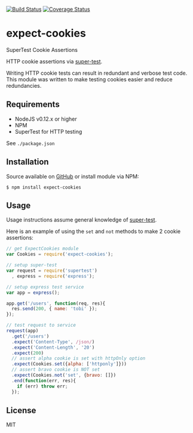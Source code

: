 [![Build Status](https://travis-ci.org/gregl83/expect-cookies.svg?branch=master)](https://travis-ci.org/gregl83/expect-cookies)
[![Coverage Status](https://coveralls.io/repos/gregl83/expect-cookies/badge.svg?branch=master&service=github)](https://coveralls.io/github/gregl83/expect-cookies?branch=master)
# expect-cookies

SuperTest Cookie Assertions

HTTP cookie assertions via [super-test](https://github.com/visionmedia/supertest).

Writing HTTP cookie tests can result in redundant and verbose test code. This module was written to make testing cookies easier and reduce redundancies.

## Requirements

- NodeJS v0.12.x or higher
- NPM
- SuperTest for HTTP testing

See `./package.json`

## Installation

Source available on [GitHub](https://github.com/gregl83/expect-cookies) or install module via NPM:

    $ npm install expect-cookies

## Usage

Usage instructions assume general knowledge of [super-test](https://github.com/visionmedia/supertest).

Here is an example of using the `set` and `not` methods to make 2 cookie assertions:

```js
// get ExpectCookies module
var Cookies = require('expect-cookies');

// setup super-test
var request = require('supertest')
  , express = require('express');

// setup express test service
var app = express();

app.get('/users', function(req, res){
  res.send(200, { name: 'tobi' });
});

// test request to service
request(app)
  .get('/users')
  .expect('Content-Type', /json/)
  .expect('Content-Length', '20')
  .expect(200)
  // assert alpha cookie is set with httpOnly option
  .expect(Cookies.set({alpha: ['httponly']}))
  // assert bravo cookie is NOT set
  .expect(Cookies.not('set', {bravo: []})
  .end(function(err, res){
    if (err) throw err;
  });
```

## License

MIT